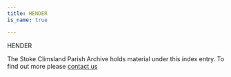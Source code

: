 ```yaml
---
title: HENDER
is_name: true

---
```


HENDER


The Stoke Climsland Parish Archive holds material under this index entry. To find out more please [contact us](/contact/)
